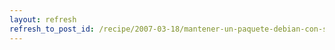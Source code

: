 ```yaml
---
layout: refresh
refresh_to_post_id: /recipe/2007-03-18/mantener-un-paquete-debian-con-svn-buildpackage.html
---
```

